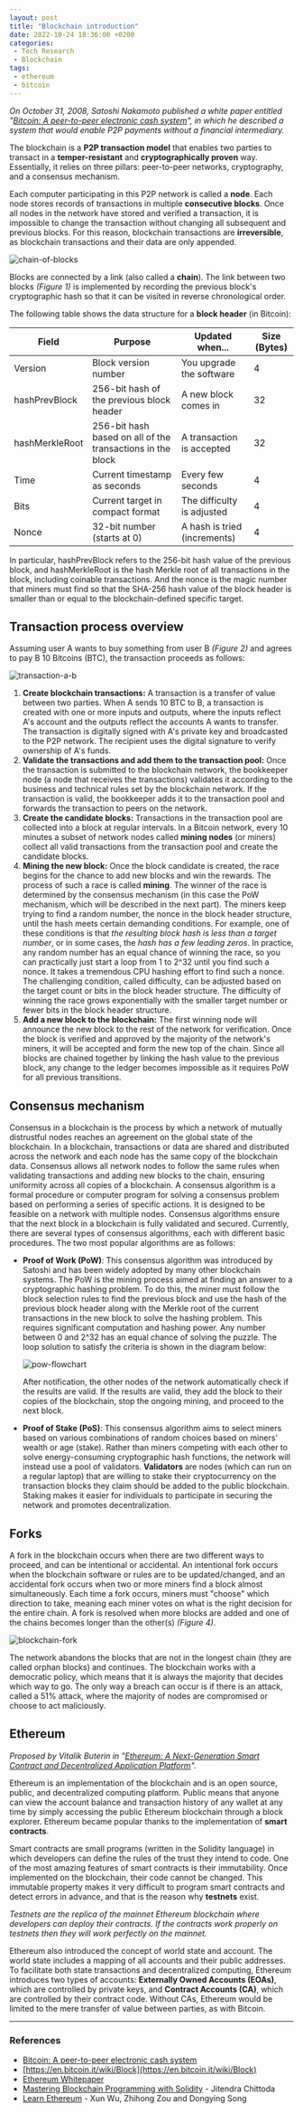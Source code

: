 ```yaml
---
layout: post
title: "Blockchain introduction"
date: 2022-10-24 18:36:00 +0200
categories: 
 - Tech Research
 - Blockchain
tags:
 - ethereum
 - bitcoin
---
```


_On October 31, 2008, Satoshi Nakamoto published a white paper entitled "[Bitcoin: A peer-to-peer electronic cash system](https://bitcoin.org/bitcoin.pdf)", in which he described a system that would enable P2P payments without a financial intermediary._

The blockchain is a **P2P transaction model** that enables two parties to transact in a **temper-resistant** and **cryptographically proven** way. Essentially, it relies on three pillars: peer-to-peer networks, cryptography, and a consensus mechanism.

Each computer participating in this P2P network is called a **node**. Each node stores records of transactions in multiple **consecutive blocks**. Once all nodes in the network have stored and verified a transaction, it is impossible to change the transaction without changing all subsequent and previous blocks. For this reason, blockchain transactions are **irreversible**, as blockchain transactions and their data are only appended.

![chain-of-blocks](/assets/posts/blockchain-introduction/chain-of-blocks.svg)

Blocks are connected by a link (also called a **chain**). The link between two blocks _(Figure 1)_ is implemented by recording the previous block's cryptographic hash so that it can be visited in reverse chronological order.

The following table shows the data structure for a **block header** (in Bitcoin):

| Field          | Purpose                                                    | Updated when...              | Size (Bytes) |
| -------------- | ---------------------------------------------------------- | ---------------------------- | ------------ |
| Version        | Block version number                                       | You upgrade the software     | 4            |
| hashPrevBlock  | 256-bit hash of the previous block header                  | A new block comes in         | 32           |
| hashMerkleRoot | 256-bit hash based on all of the transactions in the block | A transaction is accepted    | 32           |
| Time           | Current timestamp as seconds                               | Every few seconds            | 4            |
| Bits           | Current target in compact format                           | The difficulty is adjusted   | 4            |
| Nonce          | 32-bit number (starts at 0)                                | A hash is tried (increments) | 4            |

In particular, hashPrevBlock refers to the 256-bit hash value of the previous block, and hashMerkleRoot is the hash Merkle root of all transactions in the block, including coinable transactions. And the nonce is the magic number that miners must find so that the SHA-256 hash value of the block header is smaller than or equal to the blockchain-defined specific target.

## Transaction process overview

Assuming user A wants to buy something from user B _(Figure 2)_ and agrees to pay B 10 Bitcoins (BTC), the transaction proceeds as follows:

![transaction-a-b](/assets/posts/blockchain-introduction/transaction-a-b.svg)

1. **Create blockchain transactions:** A transaction is a transfer of value between two parties. When A sends 10 BTC to B, a transaction is created with one or more inputs and outputs, where the inputs reflect A's account and the outputs reflect the accounts A wants to transfer. The transaction is digitally signed with A's private key and broadcasted to the P2P network. The recipient uses the digital signature to verify ownership of A's funds.
2. **Validate the transactions and add them to the transaction pool:** Once the transaction is submitted to the blockchain network, the bookkeeper node (a node that receives the transactions) validates it according to the business and technical rules set by the blockchain network. If the transaction is valid, the bookkeeper adds it to the transaction pool and forwards the transaction to peers on the network.
3. **Create the candidate blocks:** Transactions in the transaction pool are collected into a block at regular intervals. In a Bitcoin network, every 10 minutes a subset of network nodes called **mining nodes** (or miners) collect all valid transactions from the transaction pool and create the candidate blocks.
4. **Mining the new block:** Once the block candidate is created, the race begins for the chance to add new blocks and win the rewards. The process of such a race is called **mining**. The winner of the race is determined by the consensus mechanism (in this case the PoW mechanism, which will be described in the next part). The miners keep trying to find a random number, the nonce in the block header structure, until the hash meets certain demanding conditions. For example, one of these conditions is that _the resulting block hash is less than a target number_, or in some cases, the _hash has a few leading zeros_. In practice, any random number has an equal chance of winning the race, so you can practically just start a loop from 1 to 2^32 until you find such a nonce. It takes a tremendous CPU hashing effort to find such a nonce. The challenging condition, called difficulty, can be adjusted based on the target count or bits in the block header structure. The difficulty of winning the race grows exponentially with the smaller target number or fewer bits in the block header structure.
5. **Add a new block to the blockchain:** The first winning node will announce the new block to the rest of the network for verification. Once the block is verified and approved by the majority of the network's miners, it will be accepted and form the new top of the chain. Since all blocks are chained together by linking the hash value to the previous block, any change to the ledger becomes impossible as it requires PoW for all previous transitions.

## Consensus mechanism

Consensus in a blockchain is the process by which a network of mutually distrustful nodes reaches an agreement on the global state of the blockchain. In a blockchain, transactions or data are shared and distributed across the network and each node has the same copy of the blockchain data. Consensus allows all network nodes to follow the same rules when validating transactions and adding new blocks to the chain, ensuring uniformity across all copies of a blockchain.
A consensus algorithm is a formal procedure or computer program for solving a consensus problem based on performing a series of specific actions. It is designed to be feasible on a network with multiple nodes. Consensus algorithms ensure that the next block in a blockchain is fully validated and secured. Currently, there are several types of consensus algorithms, each with different basic procedures. The two most popular algorithms are as follows:

- **Proof of Work (PoW)**: This consensus algorithm was introduced by Satoshi and has been widely adopted by many other blockchain systems. The PoW is the mining process aimed at finding an answer to a cryptographic hashing problem. To do this, the miner must follow the block selection rules to find the previous block and use the hash of the previous block header along with the Merkle root of the current transactions in the new block to solve the hashing problem. This requires significant computation and hashing power. Any number between 0 and 2^32 has an equal chance of solving the puzzle. The loop solution to satisfy the criteria is shown in the diagram below:

  ![pow-flowchart](/assets/posts/blockchain-introduction/pow-flowchart.svg)

  After notification, the other nodes of the network automatically check if the results are valid. If the results are valid, they add the block to their copies of the blockchain, stop the ongoing mining, and proceed to the next block.

- **Proof of Stake (PoS)**: This consensus algorithm aims to select miners based on various combinations of random choices based on miners' wealth or age (stake). Rather than miners competing with each other to solve energy-consuming cryptographic hash functions, the network will instead use a pool of validators. **Validators** are nodes (which can run on a regular laptop) that are willing to stake their cryptocurrency on the transaction blocks they claim should be added to the public blockchain. Staking makes it easier for individuals to participate in securing the network and promotes decentralization.

## Forks

A fork in the blockchain occurs when there are two different ways to proceed, and can be intentional or accidental. An intentional fork occurs when the blockchain software or rules are to be updated/changed, and an accidental fork occurs when two or more miners find a block almost simultaneously. Each time a fork occurs, miners must "choose" which direction to take, meaning each miner votes on what is the right decision for the entire chain. A fork is resolved when more blocks are added and one of the chains becomes longer than the other(s) _(Figure 4)_.

![blockchain-fork](/assets/posts/blockchain-introduction/blockchain-fork.svg)

The network abandons the blocks that are not in the longest chain (they are called orphan blocks) and continues. The blockchain works with a democratic policy, which means that it is always the majority that decides which way to go. The only way a breach can occur is if there is an attack, called a 51% attack, where the majority of nodes are compromised or choose to act maliciously.

## Ethereum

_Proposed by Vitalik Buterin in "[Ethereum: A Next-Generation Smart Contract and Decentralized Application Platform](https://ethereum.org/669c9e2e2027310b6b3cdce6e1c52962/Ethereum_Whitepaper_-_Buterin_2014.pdf)"._

Ethereum is an implementation of the blockchain and is an open source, public, and decentralized computing platform. Public means that anyone can view the account balance and transaction history of any wallet at any time by simply accessing the public Ethereum blockchain through a block explorer. Ethereum became popular thanks to the implementation of **smart contracts**.

Smart contracts are small programs (written in the Solidity language) in which developers can define the rules of the trust they intend to code. One of the most amazing features of smart contracts is their immutability.
Once implemented on the blockchain, their code cannot be changed. This immutable property makes it very difficult to program smart contracts and detect errors in advance, and that is the reason why **testnets** exist.

_Testnets are the replica of the mainnet Ethereum blockchain where developers can deploy their contracts. If the contracts work properly on testnets then they will work perfectly on the mainnet._

Ethereum also introduced the concept of world state and account. The world state includes a mapping of all accounts and their public addresses. To facilitate both state transactions and decentralized computing, Ethereum introduces two types of accounts: **Externally Owned Accounts (EOAs)**, which are controlled by private keys, and **Contract Accounts (CA)**, which are controlled by their contract code. Without CAs, Ethereum would be limited to the mere transfer of value between parties, as with Bitcoin.

---

### References

- [Bitcoin: A peer-to-peer electronic cash system](https://bitcoin.org/bitcoin.pdf)
- [https://en.bitcoin.it/wiki/Block](https://en.bitcoin.it/wiki/Block)
- [Ethereum Whitepaper](https://ethereum.org/669c9e2e2027310b6b3cdce6e1c52962/Ethereum_Whitepaper_-_Buterin_2014.pdf)
- [Mastering Blockchain Programming with Solidity](https://www.amazon.com/Mastering-Blockchain-Programming-Solidity-production-ready/dp/1839218266) - Jitendra Chittoda
- [Learn Ethereum](https://www.amazon.com/Learn-Ethereum-decentralized-applications-contracts/dp/1789954118/ref=sr_1_1?crid=1R4FU0HKYPRVR&keywords=learn+ethereum&qid=1665334863&qu=eyJxc2MiOiIwLjYyIiwicXNhIjoiMC41NyIsInFzcCI6IjAuNzcifQ%3D%3D&s=books&sprefix=learn+ethereum%2Cstripbooks-intl-ship%2C263&sr=1-1) - Xun Wu, Zhihong Zou and Dongying Song